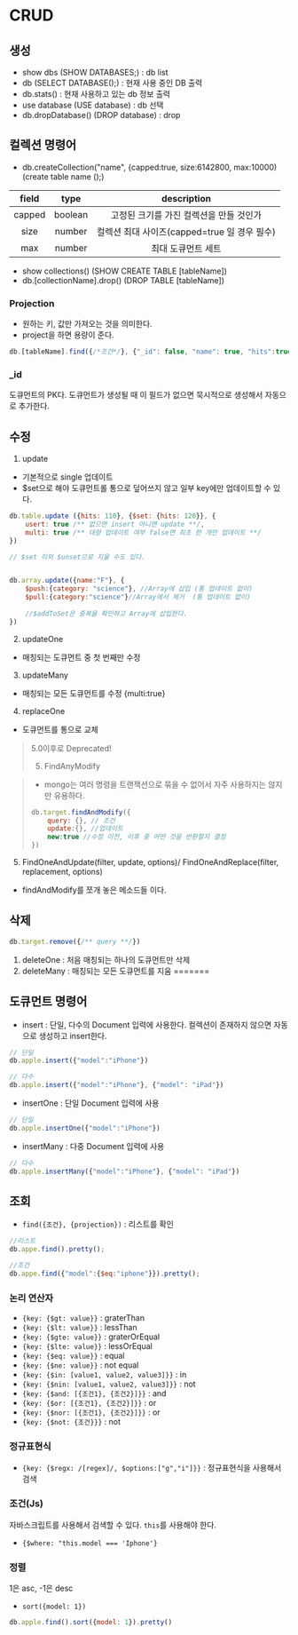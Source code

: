 # CRUD


## 생성
- show dbs (SHOW DATABASES;) : db list
- db (SELECT DATABASE();) : 현재 사용 중인 DB 출력
- db.stats() : 현재 사용하고 있는 db 정보 출력
- use database (USE database) : db 선택
- db.dropDatabase() (DROP database) : drop



## 컬렉션 명령어
- db.createCollection("name", {capped:true, size:6142800, max:10000) (create table name ();)

| field  |  type   |           description           |
|:------:|:-------:|:-------------------------------:|
| capped | boolean |     고정된 크기를 가진 컬렉션을 만들 것인가      |
|  size  | number  | 컬렉션 최대 사이즈(capped=true 일 경우 필수) |
|  max   | number  |           최대 도큐먼트 세트            |


- show collections() (SHOW CREATE TABLE [tableName])
- db.[collectionName].drop() (DROP TABLE [tableName])

### Projection
- 원하는 키, 값만 가져오는 것을 의미한다.
- project을 하면 용량이 준다.

```javascript
db.[tableName].find({/*조건*/}, {"_id": false, "name": true, "hits":true, "author":{$slice: 1}})
```

### _id
도큐먼트의 PK다. 도큐먼트가 생성될 때 이 필드가 없으면 묵시적으로 생성해서 자동으로 추가한다.


## 수정

1. update

- 기본적으로 single 업데이트
- $set으로 해야 도큐먼트롤 통으로 덮어쓰지 않고 일부 key에만 업데이트할 수 있다.

```javascript
db.table.update ({hits: 110}, {$set: {hits: 120}}, {
    usert: true /** 없으면 insert 아니면 update **/, 
    multi: true /** 대량 업데이트 여부 false면 최초 한 개만 업데이트 **/
})

// $set 이외 $unset으로 지울 수도 있다.


db.array.update({name:"F"}, {
    $push:{category: "science"}, //Array에 삽입 (통 업데이트 없이)
    $pull:{category:"science"}//Array에서 제거  (통 업데이트 없이)
    
    //$addToSet은 중복을 확인하고 Array에 삽입한다.
})
```

2. updateOne
- 매칭되는 도큐먼트 중 첫 번째만 수정

3. updateMany
- 매칭되는 모든 도큐먼트를 수정 {multi:true}

4. replaceOne
- 도큐먼트를 통으로 교체

> 5.0이후로 Deprecated! 
> 
> 5. FindAnyModify

[//]: # (> - select from for update와 비슷한 느낌이다.)
> - mongo는 여러 명령을 트랜잭션으로 묶을 수 없어서 자주 사용하지는 않지만 유용하다.
> 
> ```javascript
> db.target.findAndModify({
>     query: {}, // 조건
>     update:{}, //업데이트
>     new:true //수정 이전, 이후 중 어떤 것을 반환할지 결정
> })
> ```
>

5. FindOneAndUpdate(filter, update, options)/ FindOneAndReplace(filter, replacement, options)
- findAndModify를 쪼개 놓은 메소드들 이다.

## 삭제

```javascript
db.target.remove({/** query **/})
```

1. deleteOne : 처음 매칭되는 하나의 도큐먼트만 삭제
2. deleteMany : 매칭되는 모든 도큐먼트를 지움
=======
## 도큐먼트 명령어

- insert : 단일, 다수의 Document 입력에 사용한다. 컬렉션이 존재하지 않으면 자동으로 생성하고 insert한다.

```javascript
// 단일
db.apple.insert({"model":"iPhone"})

// 다수
db.apple.insert({"model":"iPhone"}, {"model": "iPad"})
```

- insertOne : 단일 Document 입력에 사용

```javascript
// 단일
db.apple.insertOne({"model":"iPhone"})
```

- insertMany : 다중 Document 입력에 사용

```javascript
// 다수
db.apple.insertMany({"model":"iPhone"}, {"model": "iPad"})
```


## 조회

- `find({조건}, {projection})` : 리스트를 확인

```javascript
//리스트
db.appe.find().pretty();

//조건
db.appe.find({"model":{$eq:"iphone"}}).pretty();
```

### 논리 연산자

- `{key: {$gt: value}}`  :  graterThan
- `{key: {$lt: value}}`  :  lessThan
- `{key: {$gte: value}}`  :  graterOrEqual
- `{key: {$lte: value}}`  :  lessOrEqual
- `{key: {$eq: value}}` : equal
- `{key: {$ne: value}}` : not equal
- `{key: {$in: [value1, value2, value3]}}` : in
- `{key: {$nin: [value1, value2, value3]}}` : not 
- `{key: {$and: [{조건1}, {조건2}]}}` : and 
- `{key: {$or: [{조건1}, {조건2}]}}` : or
- `{key: {$nor: [{조건1}, {조건2}]}}` : or
- `{key: {$not: {조건}}}` : not


### 정규표현식

- `{key: {$regx: /[regex]/, $options:["g","i"]}}` : 정규표현식을 사용해서 검색


### 조건(Js)

자바스크립트를 사용해서 검색할 수 있다. `this`를 사용해야 한다.

- `{$where: "this.model === 'Iphone'}`

### 정렬
1은 asc, -1은 desc

- `sort({model: 1})`

```js
db.apple.find().sort({model: 1}).pretty()
```
    
